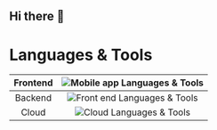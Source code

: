 ## Hi there 👋

# Languages & Tools

| Frontend | <img alt="Mobile app Languages & Tools" src="https://skillicons.dev/icons?theme=dark&perline=8&i=vue,nuxt,ts,js,html,css" /> |
| :---: | :---: |
| Backend | <img alt="Front end Languages & Tools" src="https://skillicons.dev/icons?theme=dark&perline=8&i=nodejs" /> |
| Cloud | <img alt="Cloud Languages & Tools" src="https://skillicons.dev/icons?theme=dark&perline=8&i=aws,gcp,firebase" /> |

<!--
**KH1118/KH1118** is a ✨ _special_ ✨ repository because its `README.md` (this file) appears on your GitHub profile.

Here are some ideas to get you started:

- 🔭 I’m currently working on ...
- 🌱 I’m currently learning ...
- 👯 I’m looking to collaborate on ...
- 🤔 I’m looking for help with ...
- 💬 Ask me about ...
- 📫 How to reach me: ...
- 😄 Pronouns: ...
- ⚡ Fun fact: ...
-->
